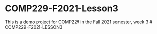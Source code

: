 # COMP229-F2021-Lesson3

This is a demo project for COMP229 in the Fall 2021 semester, week 3
#   C O M P 2 2 9 - F 2 0 2 1 - L E S S O N 3  
 